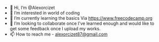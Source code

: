 - 👋 Hi, I’m @Alexorcizet
- 👀 I’m interested in world of coding 
- 🌱 I’m currently learning the basics Via https://www.freecodecamp.org
- 💞️ I’m looking to collaborate once I've learned enough and would like to get some feedback once I upload my works.
- 📫 How to reach me - alexorcizet87@gmail.com

<!---
Alexorcizet/Alexorcizet is a ✨ special ✨ repository because its `README.md` (this file) appears on your GitHub profile.
You can click the Preview link to take a look at your changes.
--->
